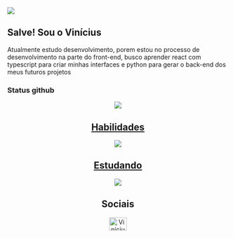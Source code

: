 <img src="https://bg-so-1.zippyimage.com/2024/02/08/238f98e4b4fbc2c1672133072af24cbb.png">
<h2>Salve! Sou o Vinícius</h2>
<p>
  Atualmente estudo desenvolvimento, porem estou no processo de desenvolvimento na parte do front-end, busco aprender react com typescript para criar minhas interfaces e python para gerar o back-end dos meus futuros projetos
</p>

### Status github
<div align="center">
  <img src="https://github-readme-stats.vercel.app/api?username=ViniciusGGabriel&theme=dark&hide_border=false&include_all_commits=false&count_private=false"/>
  <a href="https://skillicons.dev">
    <h2>Habilidades</h2>
    <img src="https://skillicons.dev/icons?i=html,css,js,ts,sass,tailwind,bootstrap,git,github&theme=dark&perline=9" />
    <h2>Estudando</h2>
    <img src="https://skillicons.dev/icons?i=react,next,vite,astro,mysql&theme=dark&perline=9" />
  </a>
</div>

 
<div align="center">
  <h2>Sociais</h2>
  <a href="https://www.linkedin.com/in/vin%C3%ADcius-gabriel-pereira-leit%C3%A3o/" target="blank"><img align="center" src="https://raw.githubusercontent.com/rahuldkjain/github-profile-readme-generator/master/src/images/icons/Social/linked-in-alt.svg" alt="Vinícius" height="30" width="40" /></a>
</div>
